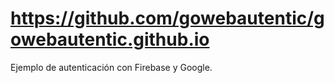 # https://github.com/gowebautentic/gowebautentic.github.io
Ejemplo de autenticación con Firebase y Google.
